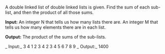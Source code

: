 A double linked list of double linked lists is given. Find the sum of each sub-list, and then the product of all those sums.

**Input:**
An integer N that tells us how many lists there are.
An integer M that tells us how many elements there are in each list.

**Output:**
The product of the sums of the sub-lists.

_
Input:_
3
4
1 2 3 4
2 3 4 5
6 7 8 9
_
Output:_
1400
